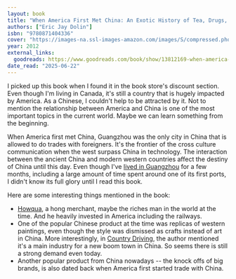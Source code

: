 ```yaml
---
layout: book
title: "When America First Met China: An Exotic History of Tea, Drugs, and Money in the Age of Sail"
authors: ["Eric Jay Dolin"]
isbn: "9780871404336"
cover: "https://images-na.ssl-images-amazon.com/images/S/compressed.photo.goodreads.com/books/1337692965i/13812169.jpg"
year: 2012
external_links:
  goodreads: https://www.goodreads.com/book/show/13812169-when-america-first-met-china
date_read: "2025-06-22"
---
```


I picked up this book when I found it in the book store's discount section. Even though I'm living in Canada, it's still a country that is hugely impacted by America. As a Chinese, I couldn't help to be attracted by it. Not to mention the relationship between America and China is one of the most important topics in the current world. Maybe we can learn something from the beginning.

When America first met China, Guangzhou was the only city in China that is allowed to do trades with foreigners. It's the frontier of the cross culture communication when the west surpass China in technology. The interaction between the ancient China and modern western countries affect the destiny of China until this day. Even though I've [lived in Guangzhou](/2013-03-04-Life-in-Guangzhou.html) for a few months, including a large amount of time spent around one of its first ports, I didn't know its full glory until I read this book.

Here are some interesting things mentioned in the book:

* [Howqua](https://en.wikipedia.org/wiki/Howqua), a hong merchant, maybe the riches man in the world at the time. And he heavily invested in America including the railways.
* One of the popular Chinese product at the time was replicas of western paintings, even though the style was dismissed as crafts instead of art in China. More interestingly, in [Country Driving](https://www.goodreads.com/book/show/6945572-country-driving), the author mentioned it's a main industry for a new boom town in China. So seems there is still a strong demand even today.
* Another popular product from China nowadays -- the knock offs of big brands, is also dated back when America first started trade with China.
